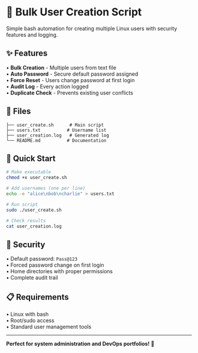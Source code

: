 # 🔹 Bulk User Creation Script

Simple bash automation for creating multiple Linux users with security features and logging.

## ✨ Features

• **Bulk Creation** - Multiple users from text file  
• **Auto Password** - Secure default password assigned  
• **Force Reset** - Users change password at first login  
• **Audit Log** - Every action logged  
• **Duplicate Check** - Prevents existing user conflicts  

## 📁 Files

```
├── user_create.sh      # Main script
├── users.txt          # Username list
├── user_creation.log   # Generated log
└── README.md          # Documentation
```

## 🚀 Quick Start

```bash
# Make executable
chmod +x user_create.sh

# Add usernames (one per line)
echo -e "alice\nbob\ncharlie" > users.txt

# Run script
sudo ./user_create.sh

# Check results
cat user_creation.log
```

## 🔐 Security

• Default password: `Pass@123`  
• Forced password change on first login  
• Home directories with proper permissions  
• Complete audit trail  

## 📋 Requirements

• Linux with bash  
• Root/sudo access  
• Standard user management tools  

---

**Perfect for system administration and DevOps portfolios!** 🚀